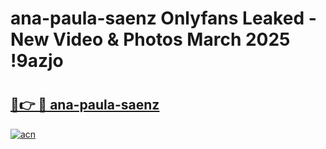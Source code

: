 # ana-paula-saenz Onlyfans Leaked - New Video & Photos March 2025 !9azjo

# <h2><a href="https://9bklzl.iuczelnia.edu.pl?title=ana-paula-saenz&ref=9azjo">🔗👉 🔴 ana-paula-saenz</a></h2>

[![acn](https://github.com/user-attachments/assets/0f9c940e-d8b0-45ae-aac7-cd30a18b3e1c)](https://9bklzl.iuczelnia.edu.pl?title=ana-paula-saenz&ref=9azjo)

